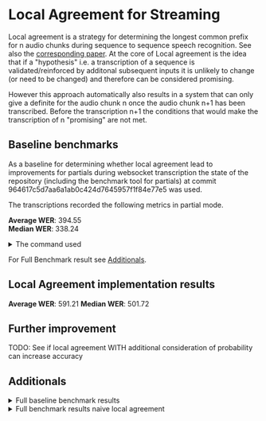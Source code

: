 # Local Agreement for Streaming

Local agreement is a strategy for determining the longest common prefix for n audio chunks during sequence to sequence speech recognition. See also the [corresponding paper](https://www.isca-archive.org/interspeech_2020/liu20s_interspeech.pdf). At the core of Local agreement is the idea that if a "hypothesis" i.e. a transcription of a sequence is validated/reinforced by additonal subsequent inputs it is unlikely to change (or need to be changed) and therefore can be considered promising.

However this approach automatically also results in a system that can only give a definite for the audio chunk n once the audio chunk n+1 has been transcribed. Before the transcription n+1 the conditions that would make the transcription of n "promising" are not met.

## Baseline benchmarks

As a baseline for determining whether local agreement lead to improvements for partials during websocket transcription the state of the repository (including the benchmark tool for partials) at commit 964617c5d7aa6a1ab0c424d7645957f1f84e77e5 was used.

The transcriptions recorded the following metrics in partial mode. 

  **Average WER**: 394.55    
  **Median WER**: 338.24     

<details>
  <summary>The command used</summary>

   ```sh
  python3 benchmark.py --target websocket --scale big --use-partials-for-websocket --export-markdown
  ```
</details>

For Full Benchmark result see [Additionals](#Additionals).

## Local Agreement implementation results

  **Average WER**: 591.21
  **Median WER**: 501.72

## Further improvement

TODO: See if local agreement WITH additional consideration of probability can increase accuracy

## Additionals

<details>
  <summary>Full baseline benchmark results</summary>
  
|                   File                   | Rest WER | Rest Duration |  WS WER | WS Duration |
| :--------------------------------------: | :------: | :-----------: | :-----: | :---------: |
| 3b597717-3aea-4946-aeee-9ed1800adada.wav |    -     |       -       |  354.82 |    415.57   |
| 23413112-237d-45e8-b9eb-ba93d64272ec.wav |    -     |       -       |  251.02 |    121.86   |
| fa818f23-0200-404b-9080-1902c44d011b.wav |    -     |       -       |  192.35 |    78.23    |
| d43ddeda-0fdf-4d97-890a-c9caeaee12ba.wav |    -     |       -       |  445.01 |    11.82    |
| dfaab350-a293-4003-a008-56d0826a1207.wav |    -     |       -       | 1059.93 |    454.16   |
| ec462b62-04a6-4450-a767-683910c2d61a.wav |    -     |       -       | 1221.44 |    30.05    |
| 5ddba5c7-bd45-496c-8e1a-a5d750ef8ca0.wav |    -     |       -       |  482.89 |    346.52   |
| f6f30e9b-1e55-410d-ad31-f676b8b5d27c.wav |    -     |       -       |  419.45 |    69.35    |
| 98ad419b-cdbf-4ad6-8aa9-aa0ac80533fa.wav |    -     |       -       |  265.7  |    88.31    |
| 95e80059-1b60-4739-a71e-272eb2027600.wav |    -     |       -       |  370.5  |    239.46   |
| 34c66be0-b1a2-4901-a068-65a201ca461a.wav |    -     |       -       |  266.17 |    163.52   |
| 2dd3cf49-ac7b-4149-928d-fc9dbef92442.wav |    -     |       -       |  324.41 |    141.98   |
| 274b35da-91cf-460c-bfbd-98a8033ce7a6.wav |    -     |       -       |  242.22 |    116.02   |
| a5032fc6-1a93-4711-a027-7024959c0b2f.wav |    -     |       -       |  251.14 |    84.65    |
| 74c58563-755a-4138-a071-12f6d4a60849.wav |    -     |       -       |  278.63 |    30.71    |
| 2ac41de5-23a2-4ad7-94ea-01209ab04f10.wav |    -     |       -       |  532.17 |    185.18   |
| e9507a89-6727-4a51-9ff1-5690e94be4d8.wav |    -     |       -       |  509.1  |    50.42    |
| 08252e9a-c9fd-4e16-934a-8bdb7c8c8ef2.wav |    -     |       -       |  475.59 |    243.81   |
| d9429d25-b70f-43a1-9058-b441aba3796f.wav |    -     |       -       |  470.41 |    255.66   |
| edbcbdab-b084-421f-9a26-45500eef3260.wav |    -     |       -       |  220.6  |    132.28   |
| 907877a2-6e33-4a83-b6d2-3048b663324d.wav |    -     |       -       |  361.73 |    226.48   |
| 8507e6f8-e8d2-46f6-bc61-c2b0cc5f032f.wav |    -     |       -       |  305.43 |    99.37    |
| f555dfb8-2bb5-44eb-8658-8bc6543beb85.wav |    -     |       -       |  271.0  |    129.06   |
| a6303f52-4b5c-4aba-a3e1-58bb44d3344f.wav |    -     |       -       |  298.66 |    26.64    |
| 33fc7ff3-acad-4c9e-a050-00136d3225ea.wav |    -     |       -       |  470.71 |    108.01   |
| c5a72950-1f58-4c26-9b50-406aefb8ec9b.wav |    -     |       -       |  250.95 |    150.73   |
| 937d924d-fa2c-4190-88c6-372a308df25d.wav |    -     |       -       |  354.65 |    165.43   |
| 73c8d315-229f-43d5-953c-79288092cb49.wav |    -     |       -       |  343.03 |    52.97    |
| 3e6d471a-9bcb-4257-83ee-5af22b440159.wav |    -     |       -       |  33.46  |    19.06    |
| 05f8d52e-4dfd-4e52-8821-02c87a577bd2.wav |    -     |       -       |  305.08 |    162.83   |
| 88a03c65-3ca4-488a-9ae9-effcf65096b1.wav |    -     |       -       |  354.1  |    60.76    |
| 6f925f36-4b0e-4237-95b1-35fc89db0c04.wav |    -     |       -       |  921.88 |     5.15    |
| 092636d9-ac33-47ac-853d-b6e8ea7f03bf.wav |    -     |       -       |  386.29 |    27.97    |
| 868d7d92-e9c2-409e-8c31-cfe89f4d42e1.wav |    -     |       -       |  268.6  |    77.84    |
| 80e4e3a9-a542-4256-80c7-04ef76c6b39e.wav |    -     |       -       | 1149.08 |    168.19   |
| 31916a14-5c53-4751-bdb8-1135f3c84839.wav |    -     |       -       |  761.84 |    30.02    |
| bae01bb1-3a8a-4206-b8c2-79f811e3c60d.wav |    -     |       -       |  426.02 |     9.18    |
| 54abc2ab-be3f-4042-b84f-de0a69d8158c.wav |    -     |       -       |  647.22 |    423.53   |
| fafa0e20-b880-4391-acf4-06ac035402b6.wav |    -     |       -       | 1208.16 |     87.5    |
| a9a3d09a-30ba-44ef-8322-f4d270f780c1.wav |    -     |       -       |  87.05  |    37.02    |
| ca3bcf25-5101-497b-b483-cd06eeec7e1d.wav |    -     |       -       |  400.96 |    118.37   |
| 740041e4-815f-4f43-b292-93dabd02494c.wav |    -     |       -       |  253.52 |    19.27    |
| d4824f9e-09ba-4479-aa85-e8cd6732f898.wav |    -     |       -       |  57.01  |    20.68    |
| 7530cc31-9e68-44f1-b069-8acd71903394.wav |    -     |       -       |  269.26 |    33.08    |
| eb9e7aba-d8b8-472d-b57b-72c29b5aa7a1.wav |    -     |       -       |  661.46 |    106.01   |
| e59cd418-0522-4bcb-b09c-c96aff934704.wav |    -     |       -       |  372.39 |    72.92    |
| 75c221d3-4be1-43c9-8c34-97558413d999.wav |    -     |       -       |  277.35 |    97.22    |
| 6bbffbc6-14bb-4e43-a7a7-d071ef14e91c.wav |    -     |       -       |  601.15 |    315.77   |
| 729fc00f-c7eb-44a6-b561-ec72975e6be9.wav |    -     |       -       |   0.0   |     0.15    |
| 21140e1d-e0ad-43ae-86e8-23c198c1d29f.wav |    -     |       -       |  646.87 |    290.27   |
| 92e2de23-0c6a-4abd-affe-ddcee2b781ce.wav |    -     |       -       |  452.9  |    54.12    |
| 1a0887da-d6d8-479d-a35c-0a852fb1c939.wav |    -     |       -       |  459.91 |    118.86   |
| 4782fd7f-4f49-400a-a306-207315cdedfc.wav |    -     |       -       |  175.17 |    15.43    |
| dc9d1cab-2613-4811-a7db-74d6875db9ff.wav |    -     |       -       |  970.24 |    407.6    |
| b03d9bd8-acd1-49bf-922b-bf328a8977d6.wav |    -     |       -       |  237.35 |    64.15    |
| 5a0f5523-53d7-45bd-80a8-861cdc901df3.wav |    -     |       -       |  320.28 |    239.83   |
| 80b4db4a-91ca-4514-a07c-047fb1120ba4.wav |    -     |       -       |   0.0   |     0.16    |
| 08f8959c-c0d8-4646-8077-9c14d53c35b5.wav |    -     |       -       |  150.78 |    173.07   |
| 5716c309-4bb0-433b-ad58-c32f336602a1.wav |    -     |       -       |  528.88 |    17.05    |
| a184ec89-a18e-40c6-8724-b0b45f4c5b62.wav |    -     |       -       |  230.77 |    162.45   |
| 77a54646-7277-4dc7-8cce-f0ffbddb2fae.wav |    -     |       -       |  775.94 |    155.78   |
| b6bfed82-97fd-41b4-9531-e553cbeb18a9.wav |    -     |       -       |  481.96 |     6.95    |
| 27f1242c-9aa6-4767-a1e5-1e32c0fe25d2.wav |    -     |       -       |  230.82 |    153.09   |
| 3497df8f-fb2d-4384-8fa7-b344198ac5a2.wav |    -     |       -       |  503.2  |    81.27    |
| 3a470ca0-0ef2-4fb2-a7f5-b9b2fa5e6fd3.wav |    -     |       -       |  319.15 |    19.59    |
| 1960d7e8-5471-4921-8d4a-8f37b9f070f0.wav |    -     |       -       |  325.3  |    27.07    |
| be649230-1540-42b1-bfe2-5ac95a0fd3db.wav |    -     |       -       |  635.64 |    370.92   |
| 42ee3774-df06-46b7-856d-64a6a5ab67cc.wav |    -     |       -       |  880.16 |    129.76   |
| a9da6b1a-2776-49e8-b3bb-d7cc60ba45b8.wav |    -     |       -       |  246.51 |    49.92    |
| b44017ef-2a45-432e-a031-478709970f1c.wav |    -     |       -       |   0.0   |     0.16    |
| b353ebdf-4ba9-4de0-89e9-11eb587a5539.wav |    -     |       -       |  165.64 |    66.85    |
| 55b2b57f-b7fa-47fc-8100-4c255a79ca2d.wav |    -     |       -       |  253.37 |    32.86    |
| 55d96c8c-641b-4037-830e-9a1db06f5a94.wav |    -     |       -       |  635.63 |    45.76    |
| 6afeaf50-9a54-422f-af10-468311f402da.wav |    -     |       -       |  336.46 |    312.59   |
| ada754eb-de55-4033-9ed6-be5a48fd0bf6.wav |    -     |       -       |   0.0   |     0.13    |
| 4d976b8f-ae07-40eb-a403-5a39d324dd8f.wav |    -     |       -       |  303.42 |    160.04   |
| a71ca343-ee85-46b8-a082-582625be334c.wav |    -     |       -       |  304.05 |    136.89   |
| 0c7678c0-8177-41bb-8795-023199c3d822.wav |    -     |       -       |  336.57 |    48.52    |
| 1c775ee6-3555-44c1-9391-ac8de4129f5d.wav |    -     |       -       |  206.38 |    97.48    |
| ae4ca913-df30-4bc6-90ec-7b4c329a0fdb.wav |    -     |       -       |  845.35 |    94.31    |
| 215ca5cd-f402-42cd-a9d8-f2c306cdbe9e.wav |    -     |       -       |  924.72 |    120.34   |
| 075c18ff-7c9e-4d29-9836-c0c6ca8d31dc.wav |    -     |       -       |  397.85 |    198.51   |
| 41530225-c531-457f-9a9c-a68e08bac138.wav |    -     |       -       |  501.26 |    229.93   |
| 84eb3352-13c7-41cd-80d8-ff1769a7dda3.wav |    -     |       -       |  517.33 |    208.0    |
| d9374e91-2512-49e3-9ae6-31eca30ac12c.wav |    -     |       -       |  784.2  |    58.96    |
| f49803de-7042-4eed-a0e7-56d7c75b79db.wav |    -     |       -       |  199.44 |     50.9    |
| 29d5df34-26bb-4e67-8233-2aa58cbed46d.wav |    -     |       -       |  356.93 |    155.43   |
| 8c2a5d72-474d-4ed9-a22a-2a9efbcc2dff.wav |    -     |       -       |   0.0   |     0.16    |
| 4982b8af-1a12-4196-87df-c7b1887aaba3.wav |    -     |       -       |  339.92 |    157.05   |
| 88e16016-f47c-4d18-9cfa-a1018a232d22.wav |    -     |       -       |  193.25 |    134.65   |
| f299f0d5-80e5-4361-803d-87c5afefc9de.wav |    -     |       -       |  361.94 |    215.71   |
| af0de4b2-cef2-4503-b050-8ac0831e3825.wav |    -     |       -       |  352.82 |    451.51   |
| f7f7b392-6706-4b46-ae3a-a898f43ad9bb.wav |    -     |       -       |  253.07 |    40.26    |
| 4292e46a-80af-4f3b-9fe8-1ff687ba2984.wav |    -     |       -       |  291.76 |    155.32   |
| 62c2be29-4121-4c67-9648-2c66cd9702c3.wav |    -     |       -       |  547.71 |    154.68   |
| d18f5267-5eaf-4178-9c9d-a5c17b813847.wav |    -     |       -       |  218.39 |    26.57    |
| cb9e0448-5eb3-4b20-9c84-eab8a214c348.wav |    -     |       -       |  745.19 |    50.38    |
| 3c8cd0b8-8acd-4915-a838-7fb9dacdd29e.wav |    -     |       -       |  290.9  |    143.32   |
| f1ffc079-6aa1-4c6f-8590-2d9be84fb31f.wav |    -     |       -       |  261.78 |    115.16   |
| f2f45837-815d-4f30-9f0d-38a9af23d7e4.wav |    -     |       -       |  674.49 |    406.56   |
| 72381f79-a0fb-4f22-afff-20fa00a76944.wav |    -     |       -       |  270.93 |    151.69   |
| 12555c3e-2322-4935-bd92-150f5db34e46.wav |    -     |       -       |  481.32 |    84.86    |
| 4b124aa9-9a6e-4d6b-bb58-0725933f0f42.wav |    -     |       -       |  334.49 |    198.28   |
| 2b069be1-297d-4998-b0f2-598e2466f44e.wav |    -     |       -       |  140.29 |    67.15    |
| 549aab1e-4494-468f-889f-563647070018.wav |    -     |       -       |  256.23 |    132.84   |
| cad3cd23-9e75-4659-bdda-ea6a14b64b9f.wav |    -     |       -       |  273.71 |    156.93   |
| e00658ab-5ee4-4264-ae90-bee717462bf2.wav |    -     |       -       |  331.71 |    132.01   |
| 611c1ea8-4bb6-4fb1-ab0c-f2ed2c56f9cf.wav |    -     |       -       |  286.16 |    200.18   |
| b961ca18-6444-4911-958a-d232d78d872f.wav |    -     |       -       |  323.25 |    216.39   |
| 80ce647e-daac-4dee-9555-95c75ec5d8fc.wav |    -     |       -       |  119.91 |    58.88    |
| 31231ce1-7167-408a-8093-b35c070c1d60.wav |    -     |       -       |  555.32 |    80.24    |
| 42560a92-74b3-4d8c-a19d-b9967b4cd578.wav |    -     |       -       |  326.08 |    332.0    |
| 54d771e6-4d94-46f4-a7e9-98fccbda365f.wav |    -     |       -       |  279.6  |    149.28   |
| cf3b3e94-6e79-4a8d-9342-2bc1dc28d68a.wav |    -     |       -       |  419.71 |    12.65    |
| 2a050b56-5316-455b-b261-597d6c0add61.wav |    -     |       -       |  81.37  |    12.27    |
| 922858d9-fc4c-48a2-80f7-cb345ae37c9a.wav |    -     |       -       |  792.83 |     26.6    |
| 19fd5ec9-a16f-4a74-ab3e-8f7d040bce04.wav |    -     |       -       |  121.6  |    55.81    |
| 0b1a4ac0-8c1f-45d8-84df-7d8bc698c915.wav |    -     |       -       |  382.77 |    386.58   |
| 043be419-7b54-4ec3-8fb5-0eaed2fa3f18.wav |    -     |       -       |  315.74 |    199.93   |
| a64a6636-0ed8-43ff-b518-1a2e40852d05.wav |    -     |       -       |  332.84 |    210.04   |
| 090b75fa-95a2-42fc-bfb8-04045660d314.wav |    -     |       -       |  232.09 |    28.07    |
| d4cefefa-86bb-4300-a842-67c30126def5.wav |    -     |       -       |  362.84 |    78.87    |
| bfab5643-f791-4a9b-8235-80c54b45e963.wav |    -     |       -       |  429.71 |    296.98   |
| 2fabbc77-5c76-4c3c-b4d2-46ccd31679c6.wav |    -     |       -       |   0.0   |     0.15    |
| b2a7d696-9112-4862-9360-1b2add3d2445.wav |    -     |       -       |  360.1  |    40.19    |
| 11127b85-d0cf-4369-8341-b44eef905b02.wav |    -     |       -       |  243.44 |    109.3    |
| 3fa63ba1-6c98-405c-a9f7-1a617dd81d4c.wav |    -     |       -       |  227.46 |    58.65    |
| 855bc190-4b67-4c78-92da-117b4bd5dc2c.wav |    -     |       -       |  150.81 |    60.82    |
| d0789a64-d109-4681-b4ed-55673d5dc7a4.wav |    -     |       -       |  952.42 |    535.86   |
| a1330ab0-c059-40af-83d0-5bd3c76a8caa.wav |    -     |       -       |  336.02 |    209.36   |
| c8b942c7-0b87-41a6-81d5-59da0130b7eb.wav |    -     |       -       |   0.0   |     0.13    |
| 4603803d-5a6b-4381-a3ae-7999cefda2b4.wav |    -     |       -       |  717.75 |    217.9    |
| 51bef349-10eb-417e-bc9c-ab9f8187ec02.wav |    -     |       -       |  387.79 |    235.51   |
| 24131e72-d91b-4d1b-bc30-5c73588a5034.wav |    -     |       -       |  202.93 |    83.49    |
| 29598d61-1865-4860-aa07-7308383ebf90.wav |    -     |       -       |  313.14 |    218.72   |
| ebccdd99-805f-40c8-9865-377a85572c5c.wav |    -     |       -       |  665.3  |    270.88   |
| fd869067-64d4-4eac-b5fc-fbf8e76cbaa9.wav |    -     |       -       |  499.48 |    248.28   |
| fb38a5e9-474d-4ec3-8eec-8afa1cc06915.wav |    -     |       -       |  172.41 |    168.29   |
| 5f09f8fd-3d39-444a-86dd-792d7e1e6676.wav |    -     |       -       |  995.2  |    445.88   |
| 4b8c1af6-3e41-4707-a556-8969e6d1c308.wav |    -     |       -       |  460.34 |    286.38   |
| c297925b-800d-46e3-b87f-3726eed5b3aa.wav |    -     |       -       |  212.63 |    124.95   |
| 10417e5b-360a-4124-9f98-3341c0c5eb5a.wav |    -     |       -       |  298.79 |     5.99    |
| cc640be5-f55e-48ee-83ae-6e667b61d968.wav |    -     |       -       |  407.25 |    15.98    |
| 22f07c3c-b8fe-44af-9828-4af71b4c2353.wav |    -     |       -       |  458.38 |    232.09   |
| 0a3f2115-bf4d-47ef-ac11-76c3ebf5e8b9.wav |    -     |       -       |  487.57 |    81.86    |
| f79e9a5d-2d44-4e10-8748-fd86b4250f5f.wav |    -     |       -       |  433.99 |    127.27   |
| 42937ca7-731d-4021-9295-ccec8f5f6950.wav |    -     |       -       |  307.94 |    79.03    |
| e834b744-f1e6-45bb-8875-d5a5daa269e6.wav |    -     |       -       |  433.52 |    12.98    |
| 1472fbef-00f0-46bd-86df-1650d2d0a94e.wav |    -     |       -       |  334.74 |    42.17    |
| 31839cbc-e209-44b8-964d-ccf5b582b9fa.wav |    -     |       -       |  256.19 |    113.43   |
| 6f470407-a960-481d-828f-99d029fc4a04.wav |    -     |       -       |   0.0   |     0.13    |
| 97ad2222-b0a1-4ea9-b06d-2f6730bd010a.wav |    -     |       -       |  297.08 |    138.82   |
| 128ac83e-0207-43a7-8fcd-e81e0af4f9e7.wav |    -     |       -       |  295.13 |    235.58   |
| 19b16fff-2db8-44bc-84f4-4852436fbfbe.wav |    -     |       -       |  516.88 |    26.09    |
| 241713dd-5c10-47c8-b7f8-0f361ce82474.wav |    -     |       -       |  595.64 |     11.0    |
| cc646d88-9a51-46ad-a315-e463bcbac661.wav |    -     |       -       |  420.18 |    27.02    |
| e6e5385a-9a13-43cd-8a3f-64807c627197.wav |    -     |       -       |  292.69 |    159.4    |
| bcb642a7-3d72-474b-96f5-518755e573ed.wav |    -     |       -       |  191.93 |    69.37    |
| 9993ccb4-1588-4d27-b9b3-1fe5cb959e80.wav |    -     |       -       |  168.09 |    52.14    |
| 12dd615b-ae74-4274-82cf-d3b472cf38cf.wav |    -     |       -       |  557.76 |    174.34   |
| 243532de-9d1b-4072-98bf-027499f1327e.wav |    -     |       -       | 1055.85 |    779.46   |
| b0b7f7a5-130d-438b-b2c3-739e83af535f.wav |    -     |       -       |  213.72 |    105.26   |
| 4a6ef96d-c608-4591-8b4d-7a4d3ae95438.wav |    -     |       -       |  412.15 |    280.65   |
| 802533b6-2e77-41b3-ba59-200e7bce7311.wav |    -     |       -       |  411.04 |    237.49   |
| 465b1666-e4de-4c54-bd37-678cf7967b01.wav |    -     |       -       |  583.89 |    205.39   |
| 81a6580c-8387-4266-a941-05e8b3d75722.wav |    -     |       -       |  346.85 |    163.48   |
| 7850a5c9-98ad-45b0-84f6-ac8655a36570.wav |    -     |       -       |  557.66 |    179.08   |
| 45797f38-5f2a-41fb-ac6c-cb8677e44947.wav |    -     |       -       |  552.89 |    101.01   |
| fd9a47db-6700-4bc4-8548-a6a3b91facd0.wav |    -     |       -       |  581.82 |    14.45    |
| bb864f27-bda7-4c39-a571-dab50875b414.wav |    -     |       -       |   0.0   |     0.16    |
| 98fab051-992c-4732-be60-92ac755bb78f.wav |    -     |       -       |  237.06 |    171.53   |
| 57bf2458-2260-4f47-aca7-5e2dbe225d22.wav |    -     |       -       |  977.78 |    329.9    |
| 8672c66d-b27b-44b3-91fd-d82fd83473ec.wav |    -     |       -       |  982.13 |    21.77    |
| 10af821b-7e89-4b2e-926c-d69862a4d779.wav |    -     |       -       |  407.9  |    125.34   |
| b4d4a0dc-0050-4efc-8cdf-413ef483020f.wav |    -     |       -       |  385.35 |    133.52   |
| d36647f5-f0f8-44c0-9ba9-e15241ad298e.wav |    -     |       -       |   0.0   |     0.23    |
| 3d264c05-1c0f-4dd2-904d-00cf75e0c145.wav |    -     |       -       |  450.5  |    192.34   |
| c275eaa5-49b5-4c66-9e38-9ebf1ad66a31.wav |    -     |       -       |  93.59  |    84.78    |
| 5f8d8b8a-f97a-4ef7-8022-81fa5ee408fd.wav |    -     |       -       |   0.0   |     0.22    |
| ae3a73b6-1f14-4f9b-8b8e-a39df931ceaf.wav |    -     |       -       |  557.69 |    55.26    |
| 885ff4c1-7de5-49ea-aa44-c133a8bfe6ee.wav |    -     |       -       |  395.98 |    135.5    |
| 6b1534cb-6215-4b99-b768-606974391b17.wav |    -     |       -       |  562.43 |    228.27   |
| 42958afb-7a9e-4e5e-81ca-bfbc4ae1e082.wav |    -     |       -       |  291.66 |     70.3    |
| 026e17dd-a561-4ea9-8b76-b7f021e96393.wav |    -     |       -       |  534.85 |    40.88    |
| :--------------------------------------: | :------: | :-----------: | :-----: | :---------: |
|                 Average                  |    -     |       -       |  394.55 |    133.49   |
|                  median                  |    -     |       -       |  338.24 |    111.36   |

</details>

<details>
  <summary>Full benchmark results naive local agreement</summary>

|                   File                   | Rest WER | Rest Duration |  WS WER | WS Duration |
| :--------------------------------------: | :------: | :-----------: | :-----: | :---------: |
| 3b597717-3aea-4946-aeee-9ed1800adada.wav |    -     |       -       |  624.04 |    246.57   |
| 23413112-237d-45e8-b9eb-ba93d64272ec.wav |    -     |       -       |  362.7  |    125.9    |
| fa818f23-0200-404b-9080-1902c44d011b.wav |    -     |       -       |  364.91 |    75.88    |
| d43ddeda-0fdf-4d97-890a-c9caeaee12ba.wav |    -     |       -       |  345.99 |     12.0    |
| dfaab350-a293-4003-a008-56d0826a1207.wav |    -     |       -       | 1289.06 |    466.65   |
| ec462b62-04a6-4450-a767-683910c2d61a.wav |    -     |       -       | 1526.73 |    31.09    |
| 5ddba5c7-bd45-496c-8e1a-a5d750ef8ca0.wav |    -     |       -       |  796.78 |    585.2    |
| f6f30e9b-1e55-410d-ad31-f676b8b5d27c.wav |    -     |       -       |  621.54 |    44.45    |
| 98ad419b-cdbf-4ad6-8aa9-aa0ac80533fa.wav |    -     |       -       |  341.1  |    162.15   |
| 95e80059-1b60-4739-a71e-272eb2027600.wav |    -     |       -       |  655.51 |    300.01   |
| 34c66be0-b1a2-4901-a068-65a201ca461a.wav |    -     |       -       |  409.22 |    231.03   |
| 2dd3cf49-ac7b-4149-928d-fc9dbef92442.wav |    -     |       -       |  554.97 |    181.94   |
| 274b35da-91cf-460c-bfbd-98a8033ce7a6.wav |    -     |       -       |  345.31 |    120.78   |
| a5032fc6-1a93-4711-a027-7024959c0b2f.wav |    -     |       -       |  326.49 |     87.4    |
| 74c58563-755a-4138-a071-12f6d4a60849.wav |    -     |       -       |  402.34 |    30.58    |
| 2ac41de5-23a2-4ad7-94ea-01209ab04f10.wav |    -     |       -       |  827.8  |    162.37   |
| e9507a89-6727-4a51-9ff1-5690e94be4d8.wav |    -     |       -       |  684.62 |    226.06   |
| 08252e9a-c9fd-4e16-934a-8bdb7c8c8ef2.wav |    -     |       -       |  639.82 |    294.29   |
| d9429d25-b70f-43a1-9058-b441aba3796f.wav |    -     |       -       |  699.0  |    269.37   |
| edbcbdab-b084-421f-9a26-45500eef3260.wav |    -     |       -       |  319.87 |    136.46   |
| 907877a2-6e33-4a83-b6d2-3048b663324d.wav |    -     |       -       |  579.46 |    230.54   |
| 8507e6f8-e8d2-46f6-bc61-c2b0cc5f032f.wav |    -     |       -       |  723.16 |    53.87    |
| f555dfb8-2bb5-44eb-8658-8bc6543beb85.wav |    -     |       -       |  332.87 |    213.26   |
| a6303f52-4b5c-4aba-a3e1-58bb44d3344f.wav |    -     |       -       |  451.83 |    25.88    |
| 33fc7ff3-acad-4c9e-a050-00136d3225ea.wav |    -     |       -       |  611.01 |    98.54    |
| c5a72950-1f58-4c26-9b50-406aefb8ec9b.wav |    -     |       -       |  420.43 |    121.49   |
| 937d924d-fa2c-4190-88c6-372a308df25d.wav |    -     |       -       |  439.01 |    164.82   |
| 73c8d315-229f-43d5-953c-79288092cb49.wav |    -     |       -       |  461.52 |    51.25    |
| 3e6d471a-9bcb-4257-83ee-5af22b440159.wav |    -     |       -       |   50.1  |    19.27    |
| 05f8d52e-4dfd-4e52-8821-02c87a577bd2.wav |    -     |       -       |  402.93 |    159.84   |
| 88a03c65-3ca4-488a-9ae9-effcf65096b1.wav |    -     |       -       |  328.57 |    213.53   |
| 6f925f36-4b0e-4237-95b1-35fc89db0c04.wav |    -     |       -       | 1785.36 |     5.41    |
| 092636d9-ac33-47ac-853d-b6e8ea7f03bf.wav |    -     |       -       |  516.89 |    28.25    |
| 868d7d92-e9c2-409e-8c31-cfe89f4d42e1.wav |    -     |       -       |  486.31 |    73.11    |
| 80e4e3a9-a542-4256-80c7-04ef76c6b39e.wav |    -     |       -       | 1488.23 |    316.27   |
| 31916a14-5c53-4751-bdb8-1135f3c84839.wav |    -     |       -       |  917.99 |    32.91    |
| bae01bb1-3a8a-4206-b8c2-79f811e3c60d.wav |    -     |       -       |  486.98 |     9.27    |
| 54abc2ab-be3f-4042-b84f-de0a69d8158c.wav |    -     |       -       | 1142.35 |    493.36   |
| fafa0e20-b880-4391-acf4-06ac035402b6.wav |    -     |       -       | 2166.45 |    71.38    |
| a9a3d09a-30ba-44ef-8322-f4d270f780c1.wav |    -     |       -       |  142.1  |    38.94    |
| ca3bcf25-5101-497b-b483-cd06eeec7e1d.wav |    -     |       -       |  450.44 |    116.14   |
| 740041e4-815f-4f43-b292-93dabd02494c.wav |    -     |       -       |  373.93 |    18.35    |
| d4824f9e-09ba-4479-aa85-e8cd6732f898.wav |    -     |       -       |  122.64 |    21.07    |
| 7530cc31-9e68-44f1-b069-8acd71903394.wav |    -     |       -       |  420.47 |    33.32    |
| eb9e7aba-d8b8-472d-b57b-72c29b5aa7a1.wav |    -     |       -       | 1184.29 |    108.99   |
| e59cd418-0522-4bcb-b09c-c96aff934704.wav |    -     |       -       |  695.41 |    65.84    |
| 75c221d3-4be1-43c9-8c34-97558413d999.wav |    -     |       -       |  397.26 |    114.07   |
| 6bbffbc6-14bb-4e43-a7a7-d071ef14e91c.wav |    -     |       -       | 1056.49 |    315.57   |
| 729fc00f-c7eb-44a6-b561-ec72975e6be9.wav |    -     |       -       |   0.0   |     0.21    |
| 21140e1d-e0ad-43ae-86e8-23c198c1d29f.wav |    -     |       -       |  874.65 |    302.31   |
| 92e2de23-0c6a-4abd-affe-ddcee2b781ce.wav |    -     |       -       | 1217.09 |    56.61    |
| 1a0887da-d6d8-479d-a35c-0a852fb1c939.wav |    -     |       -       |  755.36 |    144.48   |
| 4782fd7f-4f49-400a-a306-207315cdedfc.wav |    -     |       -       |  231.87 |    15.22    |
| dc9d1cab-2613-4811-a7db-74d6875db9ff.wav |    -     |       -       | 1554.58 |    387.84   |
| b03d9bd8-acd1-49bf-922b-bf328a8977d6.wav |    -     |       -       |  550.32 |    57.66    |
| 5a0f5523-53d7-45bd-80a8-861cdc901df3.wav |    -     |       -       |  404.26 |    146.37   |
| 80b4db4a-91ca-4514-a07c-047fb1120ba4.wav |    -     |       -       |   0.0   |     0.23    |
| 08f8959c-c0d8-4646-8077-9c14d53c35b5.wav |    -     |       -       |  199.49 |    220.66   |
| 5716c309-4bb0-433b-ad58-c32f336602a1.wav |    -     |       -       | 1379.97 |    17.58    |
| a184ec89-a18e-40c6-8724-b0b45f4c5b62.wav |    -     |       -       |  266.63 |    168.07   |
| 77a54646-7277-4dc7-8cce-f0ffbddb2fae.wav |    -     |       -       |  841.43 |    152.43   |
| b6bfed82-97fd-41b4-9531-e553cbeb18a9.wav |    -     |       -       |  677.57 |     6.86    |
| 27f1242c-9aa6-4767-a1e5-1e32c0fe25d2.wav |    -     |       -       |  416.23 |    206.03   |
| 3497df8f-fb2d-4384-8fa7-b344198ac5a2.wav |    -     |       -       |  694.23 |    83.32    |
| 3a470ca0-0ef2-4fb2-a7f5-b9b2fa5e6fd3.wav |    -     |       -       |  505.92 |    20.01    |
| 1960d7e8-5471-4921-8d4a-8f37b9f070f0.wav |    -     |       -       |  474.49 |     27.1    |
| be649230-1540-42b1-bfe2-5ac95a0fd3db.wav |    -     |       -       |  826.6  |    331.39   |
| 42ee3774-df06-46b7-856d-64a6a5ab67cc.wav |    -     |       -       |  935.77 |    133.2    |
| a9da6b1a-2776-49e8-b3bb-d7cc60ba45b8.wav |    -     |       -       |  432.72 |    64.96    |
| b44017ef-2a45-432e-a031-478709970f1c.wav |    -     |       -       |   0.0   |     0.23    |
| b353ebdf-4ba9-4de0-89e9-11eb587a5539.wav |    -     |       -       |  213.77 |    66.93    |
| 55b2b57f-b7fa-47fc-8100-4c255a79ca2d.wav |    -     |       -       |  513.43 |    34.51    |
| 55d96c8c-641b-4037-830e-9a1db06f5a94.wav |    -     |       -       |  981.6  |    46.61    |
| 6afeaf50-9a54-422f-af10-468311f402da.wav |    -     |       -       |  494.9  |    184.66   |
| ada754eb-de55-4033-9ed6-be5a48fd0bf6.wav |    -     |       -       |   0.0   |     0.15    |
| 4d976b8f-ae07-40eb-a403-5a39d324dd8f.wav |    -     |       -       |  556.43 |    154.21   |
| a71ca343-ee85-46b8-a082-582625be334c.wav |    -     |       -       |  468.44 |    154.74   |
| 0c7678c0-8177-41bb-8795-023199c3d822.wav |    -     |       -       |  421.91 |    50.58    |
| 1c775ee6-3555-44c1-9391-ac8de4129f5d.wav |    -     |       -       |  270.48 |    100.32   |
| ae4ca913-df30-4bc6-90ec-7b4c329a0fdb.wav |    -     |       -       | 1766.77 |    122.31   |
| 215ca5cd-f402-42cd-a9d8-f2c306cdbe9e.wav |    -     |       -       | 1555.82 |    235.11   |
| 075c18ff-7c9e-4d29-9836-c0c6ca8d31dc.wav |    -     |       -       |  587.79 |    242.14   |
| 41530225-c531-457f-9a9c-a68e08bac138.wav |    -     |       -       |  689.5  |    236.43   |
| 84eb3352-13c7-41cd-80d8-ff1769a7dda3.wav |    -     |       -       |  575.79 |    210.37   |
| d9374e91-2512-49e3-9ae6-31eca30ac12c.wav |    -     |       -       |  736.85 |    60.25    |
| f49803de-7042-4eed-a0e7-56d7c75b79db.wav |    -     |       -       |  203.21 |    51.08    |
| 29d5df34-26bb-4e67-8233-2aa58cbed46d.wav |    -     |       -       |  436.96 |    194.47   |
| 8c2a5d72-474d-4ed9-a22a-2a9efbcc2dff.wav |    -     |       -       |   0.0   |     0.26    |
| 4982b8af-1a12-4196-87df-c7b1887aaba3.wav |    -     |       -       |  455.03 |    159.28   |
| 88e16016-f47c-4d18-9cfa-a1018a232d22.wav |    -     |       -       |  293.08 |    156.73   |
| f299f0d5-80e5-4361-803d-87c5afefc9de.wav |    -     |       -       |  473.72 |    213.95   |
| af0de4b2-cef2-4503-b050-8ac0831e3825.wav |    -     |       -       |  519.91 |    217.29   |
| f7f7b392-6706-4b46-ae3a-a898f43ad9bb.wav |    -     |       -       |  256.88 |    26.39    |
| 4292e46a-80af-4f3b-9fe8-1ff687ba2984.wav |    -     |       -       |  612.85 |    155.6    |
| 62c2be29-4121-4c67-9648-2c66cd9702c3.wav |    -     |       -       | 1058.66 |    181.83   |
| d18f5267-5eaf-4178-9c9d-a5c17b813847.wav |    -     |       -       |  476.0  |    27.71    |
| cb9e0448-5eb3-4b20-9c84-eab8a214c348.wav |    -     |       -       |  869.84 |    73.94    |
| 3c8cd0b8-8acd-4915-a838-7fb9dacdd29e.wav |    -     |       -       |  377.02 |    136.37   |
| f1ffc079-6aa1-4c6f-8590-2d9be84fb31f.wav |    -     |       -       |  332.44 |    125.53   |
| f2f45837-815d-4f30-9f0d-38a9af23d7e4.wav |    -     |       -       |  952.06 |    450.59   |
| 72381f79-a0fb-4f22-afff-20fa00a76944.wav |    -     |       -       |  416.23 |    143.82   |
| 12555c3e-2322-4935-bd92-150f5db34e46.wav |    -     |       -       |  862.04 |    56.09    |
| 4b124aa9-9a6e-4d6b-bb58-0725933f0f42.wav |    -     |       -       |  438.2  |    268.33   |
| 2b069be1-297d-4998-b0f2-598e2466f44e.wav |    -     |       -       |  214.1  |    69.25    |
| 549aab1e-4494-468f-889f-563647070018.wav |    -     |       -       |  325.69 |    135.42   |
| cad3cd23-9e75-4659-bdda-ea6a14b64b9f.wav |    -     |       -       |  426.69 |    149.77   |
| e00658ab-5ee4-4264-ae90-bee717462bf2.wav |    -     |       -       |  396.94 |    191.75   |
| 611c1ea8-4bb6-4fb1-ab0c-f2ed2c56f9cf.wav |    -     |       -       |  398.84 |    162.1    |
| b961ca18-6444-4911-958a-d232d78d872f.wav |    -     |       -       |  497.53 |    248.32   |
| 80ce647e-daac-4dee-9555-95c75ec5d8fc.wav |    -     |       -       |  149.93 |    75.36    |
| 31231ce1-7167-408a-8093-b35c070c1d60.wav |    -     |       -       |  801.04 |     80.9    |
| 42560a92-74b3-4d8c-a19d-b9967b4cd578.wav |    -     |       -       |  489.43 |    173.18   |
| 54d771e6-4d94-46f4-a7e9-98fccbda365f.wav |    -     |       -       |  382.62 |    139.19   |
| cf3b3e94-6e79-4a8d-9342-2bc1dc28d68a.wav |    -     |       -       | 1025.83 |    11.79    |
| 2a050b56-5316-455b-b261-597d6c0add61.wav |    -     |       -       |  106.49 |     13.2    |
| 922858d9-fc4c-48a2-80f7-cb345ae37c9a.wav |    -     |       -       |  865.75 |    26.64    |
| 19fd5ec9-a16f-4a74-ab3e-8f7d040bce04.wav |    -     |       -       |  175.64 |     62.5    |
| 0b1a4ac0-8c1f-45d8-84df-7d8bc698c915.wav |    -     |       -       |  713.72 |    247.82   |
| 043be419-7b54-4ec3-8fb5-0eaed2fa3f18.wav |    -     |       -       |  432.01 |    210.01   |
| a64a6636-0ed8-43ff-b518-1a2e40852d05.wav |    -     |       -       |  528.09 |    193.04   |
| 090b75fa-95a2-42fc-bfb8-04045660d314.wav |    -     |       -       |  333.05 |    29.93    |
| d4cefefa-86bb-4300-a842-67c30126def5.wav |    -     |       -       |  412.39 |    77.46    |
| bfab5643-f791-4a9b-8235-80c54b45e963.wav |    -     |       -       |  582.51 |    373.27   |
| 2fabbc77-5c76-4c3c-b4d2-46ccd31679c6.wav |    -     |       -       |   0.0   |     0.21    |
| b2a7d696-9112-4862-9360-1b2add3d2445.wav |    -     |       -       |  437.66 |    40.19    |
| 11127b85-d0cf-4369-8341-b44eef905b02.wav |    -     |       -       |  385.16 |    83.39    |
| 3fa63ba1-6c98-405c-a9f7-1a617dd81d4c.wav |    -     |       -       |  422.49 |    56.48    |
| 855bc190-4b67-4c78-92da-117b4bd5dc2c.wav |    -     |       -       |  222.45 |    58.88    |
| d0789a64-d109-4681-b4ed-55673d5dc7a4.wav |    -     |       -       | 1333.39 |    493.04   |
| a1330ab0-c059-40af-83d0-5bd3c76a8caa.wav |    -     |       -       |  591.12 |    182.88   |
| c8b942c7-0b87-41a6-81d5-59da0130b7eb.wav |    -     |       -       |   0.0   |     0.15    |
| 4603803d-5a6b-4381-a3ae-7999cefda2b4.wav |    -     |       -       |  993.9  |    222.95   |
| 51bef349-10eb-417e-bc9c-ab9f8187ec02.wav |    -     |       -       |  535.56 |    282.64   |
| 24131e72-d91b-4d1b-bc30-5c73588a5034.wav |    -     |       -       |  221.69 |     89.3    |
| 29598d61-1865-4860-aa07-7308383ebf90.wav |    -     |       -       |  647.88 |    219.5    |
| ebccdd99-805f-40c8-9865-377a85572c5c.wav |    -     |       -       | 1237.84 |    235.1    |
| fd869067-64d4-4eac-b5fc-fbf8e76cbaa9.wav |    -     |       -       |  746.93 |    233.74   |
| fb38a5e9-474d-4ec3-8eec-8afa1cc06915.wav |    -     |       -       |  215.5  |    112.09   |
| 5f09f8fd-3d39-444a-86dd-792d7e1e6676.wav |    -     |       -       | 1332.97 |    584.4    |
| 4b8c1af6-3e41-4707-a556-8969e6d1c308.wav |    -     |       -       |  601.94 |    249.09   |
| c297925b-800d-46e3-b87f-3726eed5b3aa.wav |    -     |       -       |  265.72 |    119.13   |
| 10417e5b-360a-4124-9f98-3341c0c5eb5a.wav |    -     |       -       |  170.44 |     6.17    |
| cc640be5-f55e-48ee-83ae-6e667b61d968.wav |    -     |       -       |  829.96 |     14.8    |
| 22f07c3c-b8fe-44af-9828-4af71b4c2353.wav |    -     |       -       |  649.28 |    297.24   |
| 0a3f2115-bf4d-47ef-ac11-76c3ebf5e8b9.wav |    -     |       -       |  609.52 |    73.78    |
| f79e9a5d-2d44-4e10-8748-fd86b4250f5f.wav |    -     |       -       |  794.18 |    132.96   |
| 42937ca7-731d-4021-9295-ccec8f5f6950.wav |    -     |       -       |  483.38 |    75.54    |
| e834b744-f1e6-45bb-8875-d5a5daa269e6.wav |    -     |       -       | 1496.07 |    12.29    |
| 1472fbef-00f0-46bd-86df-1650d2d0a94e.wav |    -     |       -       |  334.12 |     42.1    |
| 31839cbc-e209-44b8-964d-ccf5b582b9fa.wav |    -     |       -       |  369.43 |    111.7    |
| 6f470407-a960-481d-828f-99d029fc4a04.wav |    -     |       -       |   0.0   |     0.15    |
| 97ad2222-b0a1-4ea9-b06d-2f6730bd010a.wav |    -     |       -       |  600.38 |    144.41   |
| 128ac83e-0207-43a7-8fcd-e81e0af4f9e7.wav |    -     |       -       |  564.33 |    177.87   |
| 19b16fff-2db8-44bc-84f4-4852436fbfbe.wav |    -     |       -       |  763.68 |     26.1    |
| 241713dd-5c10-47c8-b7f8-0f361ce82474.wav |    -     |       -       | 1067.09 |    10.92    |
| cc646d88-9a51-46ad-a315-e463bcbac661.wav |    -     |       -       |  573.69 |     28.1    |
| e6e5385a-9a13-43cd-8a3f-64807c627197.wav |    -     |       -       |  385.0  |    154.8    |
| bcb642a7-3d72-474b-96f5-518755e573ed.wav |    -     |       -       |  307.44 |    81.85    |
| 9993ccb4-1588-4d27-b9b3-1fe5cb959e80.wav |    -     |       -       |  223.12 |    45.45    |
| 12dd615b-ae74-4274-82cf-d3b472cf38cf.wav |    -     |       -       |  985.04 |    188.86   |
| 243532de-9d1b-4072-98bf-027499f1327e.wav |    -     |       -       | 1422.89 |    508.36   |
| b0b7f7a5-130d-438b-b2c3-739e83af535f.wav |    -     |       -       |  321.22 |    109.06   |
| 4a6ef96d-c608-4591-8b4d-7a4d3ae95438.wav |    -     |       -       |  565.75 |    201.08   |
| 802533b6-2e77-41b3-ba59-200e7bce7311.wav |    -     |       -       |  723.25 |    269.22   |
| 465b1666-e4de-4c54-bd37-678cf7967b01.wav |    -     |       -       |  731.17 |    216.95   |
| 81a6580c-8387-4266-a941-05e8b3d75722.wav |    -     |       -       |  452.81 |    163.66   |
| 7850a5c9-98ad-45b0-84f6-ac8655a36570.wav |    -     |       -       |  698.41 |    180.51   |
| 45797f38-5f2a-41fb-ac6c-cb8677e44947.wav |    -     |       -       |  811.25 |    133.17   |
| fd9a47db-6700-4bc4-8548-a6a3b91facd0.wav |    -     |       -       | 1029.28 |    14.88    |
| bb864f27-bda7-4c39-a571-dab50875b414.wav |    -     |       -       |   0.0   |     0.15    |
| 98fab051-992c-4732-be60-92ac755bb78f.wav |    -     |       -       |  350.16 |    161.76   |
| 57bf2458-2260-4f47-aca7-5e2dbe225d22.wav |    -     |       -       | 1212.07 |    577.98   |
| 8672c66d-b27b-44b3-91fd-d82fd83473ec.wav |    -     |       -       | 1242.37 |    22.47    |
| 10af821b-7e89-4b2e-926c-d69862a4d779.wav |    -     |       -       |  685.28 |    158.53   |
| b4d4a0dc-0050-4efc-8cdf-413ef483020f.wav |    -     |       -       |  686.48 |    278.73   |
| d36647f5-f0f8-44c0-9ba9-e15241ad298e.wav |    -     |       -       |   0.0   |     0.22    |
| 3d264c05-1c0f-4dd2-904d-00cf75e0c145.wav |    -     |       -       |  468.25 |    190.37   |
| c275eaa5-49b5-4c66-9e38-9ebf1ad66a31.wav |    -     |       -       |  114.85 |    63.39    |
| 5f8d8b8a-f97a-4ef7-8022-81fa5ee408fd.wav |    -     |       -       |   0.0   |     0.22    |
| ae3a73b6-1f14-4f9b-8b8e-a39df931ceaf.wav |    -     |       -       | 1038.72 |    55.18    |
| 885ff4c1-7de5-49ea-aa44-c133a8bfe6ee.wav |    -     |       -       |  575.73 |    150.54   |
| 6b1534cb-6215-4b99-b768-606974391b17.wav |    -     |       -       |  814.59 |    344.16   |
| 42958afb-7a9e-4e5e-81ca-bfbc4ae1e082.wav |    -     |       -       |  609.99 |    89.69    |
| 026e17dd-a561-4ea9-8b76-b7f021e96393.wav |    -     |       -       |  691.95 |    41.07    |
| :--------------------------------------: | :------: | :-----------: | :-----: | :---------: |
|                 Average                  |    -     |       -       |  591.21 |    139.0    |
|                  median                  |    -     |       -       |  501.72 |    121.14   |

</details>
